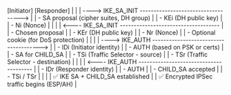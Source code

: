 [Initiator]                                            [Responder]
     |                                                       |
     | ----> IKE_SA_INIT -----------------------------------> |
     |        - SA proposal (cipher suites, DH group)         |
     |        - KEi (DH public key)                           |
     |        - Ni (Nonce)                                    |
     |                                                       |
     | <---- IKE_SA_INIT ------------------------------------ |
     |        - Chosen proposal                               |
     |        - KEr (DH public key)                           |
     |        - Nr (Nonce)                                    |
     |        - Optional cookie (for DoS protection)          |
     |                                                       |
     | ----> IKE_AUTH --------------------------------------> |
     |        - IDi (Initiator identity)                      |
     |        - AUTH (based on PSK or certs)                  |
     |        - SA for CHILD_SA                               |
     |        - TSi (Traffic Selector - source)               |
     |        - TSr (Traffic Selector - destination)          |
     |                                                       |
     | <---- IKE_AUTH --------------------------------------- |
     |        - IDr (Responder identity)                      |
     |        - AUTH                                          |
     |        - CHILD_SA accepted                             |
     |        - TSi / TSr                                     |
     |                                                       |
     | ✅ IKE SA + CHILD_SA established                       |
     | ✅ Encrypted IPSec traffic begins (ESP/AH)             |
